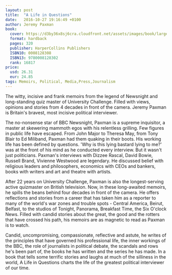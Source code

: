 ```yaml
---
layout: post
title:  "A Life in Questions"
date:   2016-10-27 19:16:49 +0100
author: Jeremy Paxman
book: 
  cover: https://d3by36x8sj6cra.cloudfront.net/assets/images/book/large/9780/0081/9780008128302.jpg
  format: hardback
  pages: 320
  publisher: HarperCollins Publishers
  ISBN10: 0008128308
  ISBN13: 9780008128302
  rank: 16817
price: 
  usd: 26.31
  eur: 24.85
tags: Memoirs, Political, Media,Press,Journalism
---
```


The witty, incisive and frank memoirs from the legend of Newsnight and long-standing quiz master of University Challenge. Filled with views, opinions and stories from 4 decades in front of the camera. Jeremy Paxman is Britain's bravest, most incisive political interviewer. 


The no-nonsense star of BBC Newsnight, Paxman is a supreme inquisitor, a master at skewering mammoth egos with his relentless grilling. Few figures in public life have escaped. From John Major to Theresa May, from Tony Blair to Ed Miliband, Paxman had them quaking in their boots. His working life has been defined by questions. 'Why is this lying bastard lying to me?' was at the front of his mind as he conducted every interview. But it wasn't just politicians. Paxman's interviews with Dizzee Rascal, David Bowie, Russell Brand, Vivienne Westwood are legendary. He discussed belief with religious leaders and philosophers, economics with CEOs and bankers, books with writers and art and theatre with artists. 

After 22 years on University Challenge, Paxman is also the longest-serving active quizmaster on British television. Now, in these long-awaited memoirs, he spills the beans behind four decades in front of the camera. He offers reflections and stories from a career that has taken him as a reporter to many of the world's war zones and trouble spots - Central America, Beirut, Belfast, to the studios of Tonight, Panorama, Breakfast Time, the Six O'clock News. Filled with candid stories about the great, the good and the rotters that have crossed his path, his memoirs are as magnetic to read as Paxman is to watch. 

Candid, uncompromising, compassionate, reflective and astute, he writes of the principles that have governed his professional life, the inner workings of the BBC, the role of journalists in political debate, the scandals and rows he's been part of, the books he has written and the series he has made. In a book that tells some terrific stories and laughs at much of the silliness in the world, A Life in Questions charts the life of the greatest political interviewer of our time.
